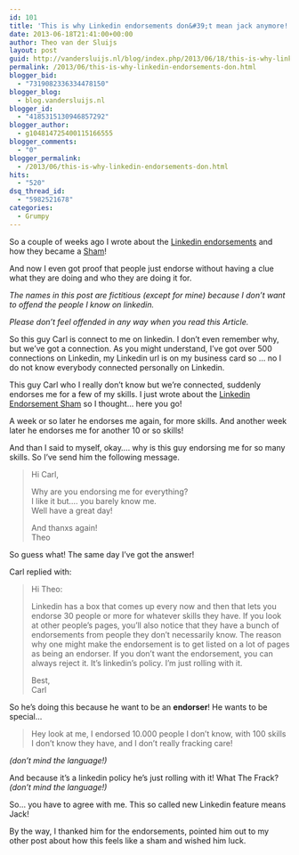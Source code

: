 ```yaml
---
id: 101
title: 'This is why Linkedin endorsements don&#39;t mean jack anymore! Part 2'
date: 2013-06-18T21:41:00+00:00
author: Theo van der Sluijs
layout: post
guid: http://vandersluijs.nl/blog/index.php/2013/06/18/this-is-why-linkedin-endorsements-don/
permalink: /2013/06/this-is-why-linkedin-endorsements-don.html
blogger_bid:
  - "7319082336334478150"
blogger_blog:
  - blog.vandersluijs.nl
blogger_id:
  - "4185315130946857292"
blogger_author:
  - g104814725400115166555
blogger_comments:
  - "0"
blogger_permalink:
  - /2013/06/this-is-why-linkedin-endorsements-don.html
hits:
  - "520"
dsq_thread_id:
  - "5982521678"
categories:
  - Grumpy
---
```

So a couple of weeks ago I wrote about the <a title="Endorsements on Linkedin are a sham!" href="https://www.vandersluijs.nl/2013/05/endorsements-on-linkedin-are-a-sham.html" target="_blank">Linkedin endorsements</a> and how they became a <a title="Endorsements on Linkedin are a sham!" href="https://www.vandersluijs.nl/2013/05/endorsements-on-linkedin-are-a-sham.html" target="_blank">Sham</a>!

And now I even got proof that people just endorse without having a clue what they are doing and who they are doing it for.<!--more-->

_The names in this post are fictitious (except for mine) because I don&#8217;t want to offend the people I know on linkedin._

_Please don&#8217;t feel offended in any way when you read this Article._

So this guy Carl is connect to me on linkedin. I don&#8217;t even remember why, but we&#8217;ve got a connection. As you might understand, I&#8217;ve got over 500 connections on Linkedin, my Linkedin url is on my business card so &#8230; no I do not know everybody connected personally on Linkedin.

This guy Carl who I really don&#8217;t know but we&#8217;re connected, suddenly endorses me for a few of my skills. I just wrote about the <a title="Endorsements on Linkedin are a sham!" href="https://www.vandersluijs.nl/2013/05/endorsements-on-linkedin-are-a-sham.html" target="_blank">Linkedin Endorsement Sham</a> so I thought&#8230; here you go!

A week or so later he endorses me again, for more skills. And another week later he endorses me for another 10 or so skills!

And than I said to myself, okay&#8230;. why is this guy endorsing me for so many skills. So I&#8217;ve send him the following message.

> Hi Carl,
> 
> Why are you endorsing me for everything?  
> I like it but&#8230;. you barely know me.  
> Well have a great day!
> 
> And thanxs again!  
> Theo

So guess what! The same day I&#8217;ve got the answer!

Carl replied with:

> Hi Theo:
> 
> Linkedin has a box that comes up every now and then that lets you endorse 30 people or more for whatever skills they have. If you look at other people&#8217;s pages, you&#8217;ll also notice that they have a bunch of endorsements from people they don&#8217;t necessarily know. The reason why one might make the endorsement is to get listed on a lot of pages as being an endorser. If you don&#8217;t want the endorsement, you can always reject it. It&#8217;s linkedin&#8217;s policy. I&#8217;m just rolling with it.
> 
> Best,  
> Carl

So he&#8217;s doing this because he want to be an **endorser**! He wants to be special&#8230;

> Hey look at me, I endorsed 10.000 people I don&#8217;t know, with 100 skills I don&#8217;t know they have, and I don&#8217;t really fracking care!

_(don&#8217;t mind the language!)_

And because it&#8217;s a linkedin policy he&#8217;s just rolling with it! What The Frack? _(don&#8217;t mind the language!)_

So&#8230; you have to agree with me. This so called new Linkedin feature means Jack!

By the way, I thanked him for the endorsements, pointed him out to my other post about how this feels like a sham and wished him luck.